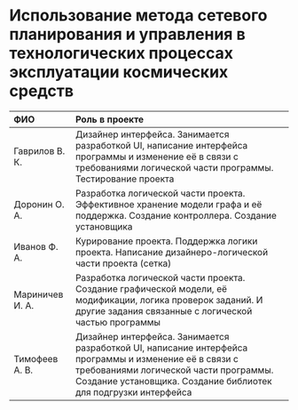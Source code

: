 # Использование метода сетевого планирования и управления в технологических процессах эксплуатации космических средств

| ФИО       | Роль в проекте                     |
|:-|:-|
| Гаврилов В. К. | Дизайнер интерфейса. Занимается разработкой UI, написание интерфейса программы и изменение её в связи с требованиями логической части программы. Тестирование проекта |
| Доронин О. А. | Разработка логической части проекта. Эффективное хранение модели графа и её поддержка. Создание контроллера. Создание установщика |
| Иванов Ф. А. | Курирование проекта. Поддержка логики проекта. Написание дизайнеро-логической части проекта (сетка) |
| Мариничев И. А. | Разработка логической части проекта. Создание графической модели, её модификации, логика проверок заданий. И другие задания связанные с логической частью программы |
| Тимофеев А. В. | Дизайнер интерфейса. Занимается разработкой UI, написание интерфейса программы и изменение её в связи с требованиями логической части программы. Создание установщика. Создание библиотек для подгрузки интерфейса |